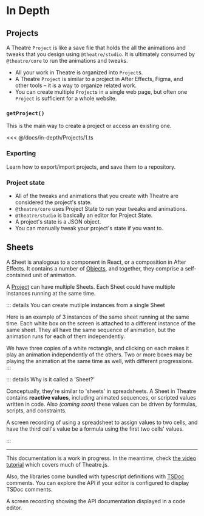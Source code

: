 # In Depth

## Projects

A Theatre `Project` is like a save file that holds the all the animations and tweaks that you design using `@theatre/studio`. It is ultimately consumed by `@theatre/core` to run the animations and tweaks.

* All your work in Theatre is organized into `Project`s.
* A Theatre `Project` is similar to a project in After Effects, Figma, and other tools – it is a way to organize related work.
* You can create multiple `Project`s in a single web page, but often one `Project` is sufficient for a whole website.

### `getProject()`

This is the main way to create a project or access an existing one.

<<< @/docs/in-depth/Projects/1.ts

### Exporting

Learn how to export/import projects, and save them to a repository.

### Project state

* All of the tweaks and animations that you create with Theatre are considered the project's state.
* `@theatre/core` uses Project State to run your tweaks and animations.
* `@theatre/studio` is basically an editor for Project State.
* A project's state is a JSON object.
* You can manually tweak your project's state if you want to.

## Sheets

A Sheet is analogous to a component in React, or a composition in After Effects. It contains a number of [Objects](#objects), and together, they comprise a self-contained unit of animation.

A [Project](#projects) can have multiple Sheets. Each Sheet could have multiple instances running at the same time.

::: details You can create mutilple instances from a single Sheet

Here is an example of 3 instances of the same sheet running at the same time. Each white box on the screen is attached to a different instance of the same sheet. They all have the same sequence of animation, but the animation runs for each of them independently.

<VideoWithDescription src="/in-depth/multi-instance-preview.mp4">We have three copies of a white rectangle, and clicking on each makes it play an animation independently of the others. Two or more boxes may be playing the animation at the same time as well, with different progressions.</VideoWithDescription>
:::

::: details Why is it called a 'Sheet?'

Conceptually, they're similar to 'sheets' in spreadsheets. A Sheet in Theatre contains **reactive values**, including animated sequences, or scripted values written in code. Also *(coming soon)* these values can be driven by formulas, scripts, and constraints.

<VideoWithDescription src="/in-depth/spreadsheet.mp4">A screen recording of using a spreadsheet to assign values to two cells, and have the third cell's value be a formula using the first two cells' values.</VideoWithDescription>

:::

---

This documentation is a work in progress. In the meantime, check [the video tutorial](https://www.youtube.com/watch) which covers much of Theatre.js.

Also, the libraries come bundled with typescript definitions with [TSDoc](https://tsdoc.org) comments. You can explore the API if your editor is configured to display TSDoc comments.

<VideoWithDescription src="/in-depth/tsdoc.mp4">A screen recording showing the API documentation displayed in a code editor.</VideoWithDescription>
